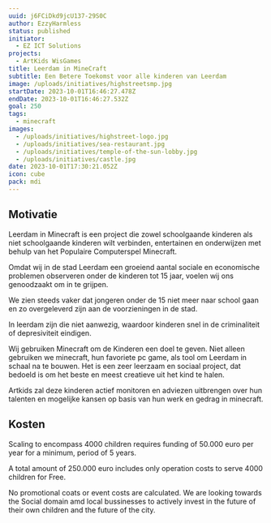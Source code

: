 ```yaml
---
uuid: j6FCiDkd9jcU137-29S0C
author: EzzyHarmless
status: published
initiator:
  - EZ ICT Solutions
projects:
  - ArtKids WisGames
title: Leerdam in MineCraft
subtitle: Een Betere Toekomst voor alle kinderen van Leerdam
image: /uploads/initiatives/highstreetsmp.jpg
startDate: 2023-10-01T16:46:27.478Z
endDate: 2023-10-01T16:46:27.532Z
goal: 250
tags:
  - minecraft
images:
  - /uploads/initiatives/highstreet-logo.jpg
  - /uploads/initiatives/sea-restaurant.jpg
  - /uploads/initiatives/temple-of-the-sun-lobby.jpg
  - /uploads/initiatives/castle.jpg
date: 2023-10-01T17:30:21.052Z
icon: cube
pack: mdi
---
```


## Motivatie
Leerdam in Minecraft is een project die zowel schoolgaande kinderen als niet schoolgaande kinderen wilt verbinden, entertainen en onderwijzen met behulp van het Populaire Computerspel Minecraft.

Omdat wij in de stad Leerdam een groeiend aantal sociale en economische problemen observeren onder de kinderen tot 15 jaar, voelen wij ons genoodzaakt om in te grijpen.

We zien steeds vaker dat jongeren onder de 15 niet meer naar school gaan en zo overgeleverd zijn aan de voorzieningen in de stad.

In leerdam zijn die niet aanwezig, waardoor kinderen snel in de criminaliteit of depresiviteit eindigen.

Wij gebruiken Minecraft om de Kinderen een doel te geven. Niet alleen gebruiken we minecraft, hun favoriete pc game, als tool om Leerdam in schaal na te bouwen. Het is een zeer leerzaam en sociaal project, dat bedoeld is om het beste en meest creatieve uit het kind te halen.

Artkids zal deze kinderen actief monitoren en adviezen uitbrengen over hun talenten en mogelijke kansen op basis van hun werk en gedrag in minecraft.

## Kosten
Scaling to encompass 4000 children requires funding of 50.000 euro per year for a minimum, period of 5 years.

A total amount of 250.000 euro includes only operation costs to serve 4000 children for Free.

No promotional coats or event costs are calculated. We are looking towards the Social domain amd local bussinesses to actively invest in the future of their own children and the future of the city.